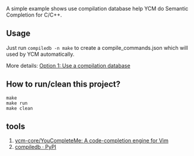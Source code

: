 A simple example shows use compilation database help YCM do Semantic Completion for C/C++.

## Usage

Just run `compiledb -n make` to create a compile_commands.json which will used by YCM automatically.

More details: [Option 1: Use a compilation database](https://github.com/ycm-core/YouCompleteMe#option-1-use-a-compilation-database)

## How to run/clean this project?

```
make
make run
make clean
```

## tools

1. [ycm-core/YouCompleteMe: A code-completion engine for Vim](https://github.com/ycm-core/YouCompleteMe)
2. [compiledb · PyPI](https://pypi.org/project/compiledb/)
